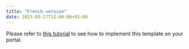 ```yaml
---
title: "French version"
date: 2023-03-17T12:00:00+02:00
---
```


Please refer to [this tutorial](https://userclub.opendatasoft.com/p/dataviz-gallery-tutorial-fr/) to see how to implement this template on your portal.

